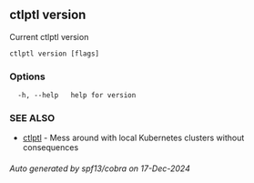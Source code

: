 ## ctlptl version

Current ctlptl version

```
ctlptl version [flags]
```

### Options

```
  -h, --help   help for version
```

### SEE ALSO

* [ctlptl](ctlptl.md)	 - Mess around with local Kubernetes clusters without consequences

###### Auto generated by spf13/cobra on 17-Dec-2024
